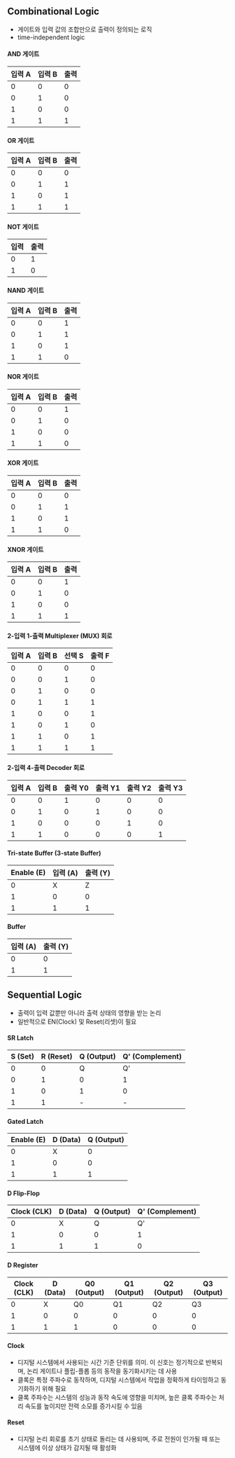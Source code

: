 ## Combinational Logic
- 게이트와 입력 값의 조합만으로 출력이 정의되는 로직
- time-independent logic

#### AND 게이트
| 입력 A | 입력 B | 출력 |
|-------|-------|-----|
|   0   |   0   |  0  |
|   0   |   1   |  0  |
|   1   |   0   |  0  |
|   1   |   1   |  1  |

#### OR 게이트
| 입력 A | 입력 B | 출력 |
|-------|-------|-----|
|   0   |   0   |  0  |
|   0   |   1   |  1  |
|   1   |   0   |  1  |
|   1   |   1   |  1  |

#### NOT 게이트
| 입력 | 출력 |
|-----|-----|
|  0  |  1  |
|  1  |  0  |

#### NAND 게이트
| 입력 A | 입력 B | 출력 |
|-------|-------|-----|
|   0   |   0   |  1  |
|   0   |   1   |  1  |
|   1   |   0   |  1  |
|   1   |   1   |  0  |

#### NOR 게이트
| 입력 A | 입력 B | 출력 |
|-------|-------|-----|
|   0   |   0   |  1  |
|   0   |   1   |  0  |
|   1   |   0   |  0  |
|   1   |   1   |  0  |

#### XOR 게이트
| 입력 A | 입력 B | 출력 |
|-------|-------|-----|
|   0   |   0   |  0  |
|   0   |   1   |  1  |
|   1   |   0   |  1  |
|   1   |   1   |  0  |

#### XNOR 게이트
| 입력 A | 입력 B | 출력 |
|-------|-------|-----|
|   0   |   0   |  1  |
|   0   |   1   |  0  |
|   1   |   0   |  0  |
|   1   |   1   |  1  |

#### 2-입력 1-출력 Multiplexer (MUX) 회로
| 입력 A | 입력 B | 선택 S | 출력 F |
|-------|-------|--------|-------|
|   0   |   0   |   0    |   0   |
|   0   |   0   |   1    |   0   |
|   0   |   1   |   0    |   0   |
|   0   |   1   |   1    |   1   |
|   1   |   0   |   0    |   1   |
|   1   |   0   |   1    |   0   |
|   1   |   1   |   0    |   1   |
|   1   |   1   |   1    |   1   |

#### 2-입력 4-출력 Decoder 회로
| 입력 A | 입력 B | 출력 Y0 | 출력 Y1 | 출력 Y2 | 출력 Y3 |
|-------|-------|--------|--------|--------|--------|
|   0   |   0   |   1    |   0    |   0    |   0    |
|   0   |   1   |   0    |   1    |   0    |   0    |
|   1   |   0   |   0    |   0    |   1    |   0    |
|   1   |   1   |   0    |   0    |   0    |   1    |

#### Tri-state Buffer (3-state Buffer)
| Enable (E) | 입력 (A) | 출력 (Y) |
|------------|---------|----------|
|     0      |    X    |    Z     |
|     1      |    0    |    0     |
|     1      |    1    |    1     |

#### Buffer
| 입력 (A) | 출력 (Y) |
|---------|--------|
|    0    | 0      |
|    1    | 1      |

## Sequential Logic
- 출력이 입력 값뿐만 아니라 출력 상태의 영향을 받는 논리
- 일반적으로 EN(Clock) 및 Reset(리셋)이 필요

#### SR Latch
| S (Set) | R (Reset) | Q (Output) | Q' (Complement) |
|--------|----------|-----------|-----------------|
|   0    |    0     |     Q     |       Q'        |
|   0    |    1     |     0     |       1         |
|   1    |    0     |     1     |       0         |
|   1    |    1     |     -     |       -         |

#### Gated Latch
| Enable (E) | D (Data) | Q (Output) |
|------------|---------|-----------|
|     0      |    X    |     0     |
|     1      |    0    |     0     |
|     1      |    1    |     1     |

#### D Flip-Flop
| Clock (CLK) | D (Data) | Q (Output) | Q' (Complement) |
|------------|---------|-----------|-----------------|
|     0      |    X    |     Q     |       Q'        |
|     1      |    0    |     0     |       1         |
|     1      |    1    |     1     |       0         |

#### D Register
| Clock (CLK) | D (Data) | Q0 (Output) | Q1 (Output) | Q2 (Output) | Q3 (Output) |
|------------|---------|------------|------------|------------|------------|
|     0      |    X    |     Q0     |     Q1     |     Q2     |     Q3     |
|     1      |    0    |     0      |     0      |     0      |     0      |
|     1      |    1    |     1      |     0      |     0      |     0      |

#### Clock
- 디지털 시스템에서 사용되는 시간 기준 단위를 의미. 이 신호는 정기적으로 반복되며, 논리 게이트나 플립-플롭 등의 동작을 동기화시키는 데 사용
- 클록은 특정 주파수로 동작하며, 디지털 시스템에서 작업을 정확하게 타이밍하고 동기화하기 위해 필요
- 클록 주파수는 시스템의 성능과 동작 속도에 영향을 미치며, 높은 클록 주파수는 처리 속도를 높이지만 전력 소모를 증가시킬 수 있음

#### Reset
- 디지털 논리 회로를 초기 상태로 돌리는 데 사용되며, 주로 전원이 인가될 때 또는 시스템에 이상 상태가 감지될 때 활성화